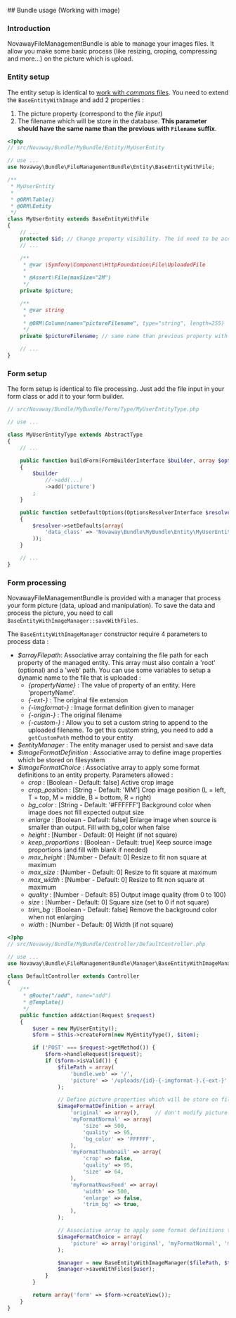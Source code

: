 ## Bundle usage (Working with image)

### Introduction

NovawayFileManagementBundle is able to manage your images files. It allow you make some basic process (like resizing,
croping, compressing and more...) on the picture which is upload.

### Entity setup

The entity setup is identical to [work with _commons_ files](02-working-with-file.md). You need to extend the
`BaseEntityWithImage` and add 2 properties :

1. The picture property (correspond to the _file input_)
2. The filename which will be store in the database. **This parameter should have the same name than the previous
with `Filename` suffix**.

``` php
<?php
// src/Novaway/Bundle/MyBundle/Entity/MyUserEntity

// use ...
use Novaway\Bundle\FileManagementBundle\Entity\BaseEntityWithFile;

/**
 * MyUserEntity
 *
 * @ORM\Table()
 * @ORM\Entity
 */
class MyUserEntity extends BaseEntityWithFile
{
    // ...
    protected $id; // Change property visibility. The id need to be accessible by parent class
    // ...

    /**
     * @var \Symfony\Component\HttpFoundation\File\UploadedFile
     *
     * @Assert\File(maxSize="2M")
     */
    private $picture;

    /**
     * @var string
     *
     * @ORM\Column(name="pictureFilename", type="string", length=255)
     */
    private $pictureFilename; // same name than previous property with suffix "Filename" and should be nullable

    // ...
}
```

### Form setup

The form setup is identical to file processing. Just add the file input in your form class or add it to your form
builder.

``` php
// src/Novaway/Bundle/MyBundle/Form/Type/MyUserEntityType.php

// use ...

class MyUserEntityType extends AbstractType
{
    // ...

    public function buildForm(FormBuilderInterface $builder, array $options)
    {
        $builder
            //->add(...)
            ->add('picture')
        ;
    }

    public function setDefaultOptions(OptionsResolverInterface $resolver)
    {
        $resolver->setDefaults(array(
            'data_class' => 'Novaway\Bundle\MyBundle\Entity\MyUserEntity',
        ));
    }

    // ...
}
```

### Form processing

NovawayFileManagementBundle is provided with a manager that process your form picture (data, upload and manipulation).
To save the data and process the picture, you need to call `BaseEntityWithImageManager::saveWithFiles`.

The `BaseEntityWithImageManager` constructor require 4 parameters to process data :

* *$arrayFilepath*: Associative array containing the file path for each property of the managed entity. This array must
also contain a 'root' (optional) and a 'web' path. You can use some variables to setup a dynamic name to the file that is
uploaded :
    * *{propertyName}* : The value of property of an entity. Here 'propertyName'.
    * *{-ext-}* : The original file extension
    * *{-imgformat-}* : Image format definition given to manager
    * *{-origin-}* : The original filename
    * *{-custom-}* : Allow you to set a custom string to append to the uploaded filename. To get this custom string, you need
to add a `getCustomPath` method to your entity
* *$entityManager* : The entity manager used to persist and save data
* *$imageFormatDefinition* : Associative array to define image properties which be stored on filesystem
* *$imageFormatChoice* : Associative array to apply some format definitions to an entity property. Parameters allowed :
    * *crop* : [Boolean - Default: false] Active crop image
    * *crop_position* : [String - Default: 'MM'] Crop image position (L = left, T = top, M = middle, B = bottom, R = right)
    * *bg_color* : [String - Default: '#FFFFFF'] Background color when image does not fill expected output size
    * *enlarge* : [Boolean - Default: false] Enlarge image when source is smaller than output. Fill with bg_color when false
    * *height* : [Number - Default: 0] Height (if not square)
    * *keep_proportions* : [Boolean - Default: true] Keep source image proportions (and fill with blank if needed)
    * *max_height* : [Number - Default: 0] Resize to fit non square at maximum
    * *max_size* : [Number - Default: 0] Resize to fit square at maximum
    * *max_width* : [Number - Default: 0] Resize to fit non square at maximum
    * *quality* : [Number - Default: 85] Output image quality (from 0 to 100)
    * *size* : [Number - Default: 0] Square size (set to 0 if not square)
    * *trim_bg* : [Boolean - Default: false] Remove the background color when not enlarging
    * *width* : [Number - Default: 0] Width (if not square)

``` php
<?php
// src/Novaway/Bundle/MyBundle/Controller/DefaultController.php

// use ...
use Novaway\Bundle\FileManagementBundle\Manager\BaseEntityWithImageManager;

class DefaultController extends Controller
{
    /**
     * @Route("/add", name="add")
     * @Template()
     */
    public function addAction(Request $request)
    {
        $user = new MyUserEntity();
        $form = $this->createForm(new MyEntityType(), $item);

        if ('POST' === $request->getMethod()) {
            $form->handleRequest($request);
            if ($form->isValid()) {
                $filePath = array(
                    'bundle.web' => '/',
                    'picture' => '/uploads/{id}-{-imgformat-}.{-ext-}',
                );

                // Define picture properties which will be store on file system
                $imageFormatDefinition = array(
                    'original' => array(),     // don't modify picture
                    'myFormatNormal' => array(
                        'size' => 500,
                        'quality' => 95,
                        'bg_color' => 'FFFFFF',
                    ),
                    'myFormatThumbnail' => array(
                        'crop' => false,
                        'quality' => 95,
                        'size' => 64,
                    ),
                    'myFormatNewsFeed' => array(
                        'width' => 500,
                        'enlarge' => false,
                        'trim_bg' => true,
                    ),
                );

                // Associative array to apply some format definitions to a entity properties
                $imageFormatChoice = array(
                    'picture' => array('original', 'myFormatNormal', 'myFormatThumbnail'), // These format going to be apply on 'picture' property of my entity
                );

                $manager = new BaseEntityWithImageManager($filePath, $this->getDoctrine()->getManager(), $imageFormatDefinition, $imageFormatChoice);
                $manager->saveWithFiles($user);
            }
        }

        return array('form' => $form->createView());
    }
}
```
